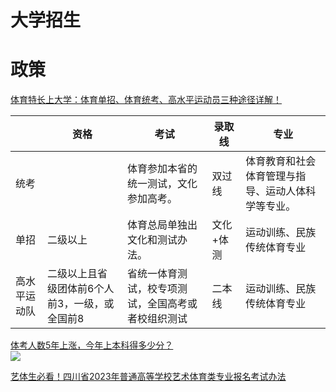 # 大学招生

# 政策

[体育特长上大学：体育单招、体育统考、高水平运动员三种途径详解！](https://zhuanlan.zhihu.com/p/557359415)  

|   | 资格|考试  |录取线| 专业  |
|---|---|---|---|---|
|统考 |  | 体育参加本省的统一测试，文化参加高考。  |双过线|体育教育和社会体育管理与指导、运动人体科学等专业。
|单招 | 二级以上 | 体育总局单独出文化和测试办法。  |文化+体测|运动训练、民族传统体育专业
|高水平运动队 |二级以上且省级团体前6个人前3，一级，或全国前8  | 省统一体育测试，校专项测试，全国高考或者校组织测试  |二本线|运动训练、民族传统体育专业

[体考人数5年上涨，今年上本科得多少分？](https://www.sohu.com/a/665286898_121124307)  
![](https://p0.itc.cn/q_70/images03/20230410/244b15eef9d04426985fad57dccb8e04.jpeg)



[艺体生必看！四川省2023年普通高等学校艺术体育类专业报名考试办法](https://zhuanlan.zhihu.com/p/575781852)  